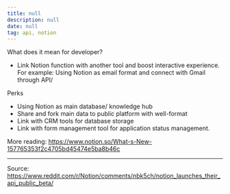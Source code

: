```yaml
---
title: null
description: null
date: null
tag: api, notion
---
```


What does it mean for developer?

- Link Notion function with another tool and boost interactive experience. For example: Using Notion as email format and connect with Gmail through API/

Perks

- Using Notion as main database/ knowledge hub
- Share and fork main data to public platform with well-format
- Link with CRM tools for database storage
- Link with form management tool for application status management.

More reading: https://www.notion.so/What-s-New-157765353f2c4705bd45474e5ba8b46c

---

Source:
https://www.reddit.com/r/Notion/comments/nbk5ch/notion_launches_their_api_public_beta/
